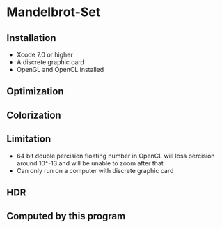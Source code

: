 # Mandelbrot-Set
## Installation
* Xcode 7.0 or higher
* A discrete graphic card
* OpenGL and OpenCL installed

## Optimization

## Colorization

## Limitation
* 64 bit double percision floating number in OpenCL will loss percision around 10^-13 and will be unable to zoom after that
* Can only run on a computer with discrete graphic card

## HDR

## Computed by this program
<!--![](img/3.png)
![](img/5.png)
![](img/7.png)
![](img/8.png)
![](img/11.png)
![](img/19.png)
![](img/27.png)
![](img/29.png)
![](img/34.png)
![](img/38.png)-->
